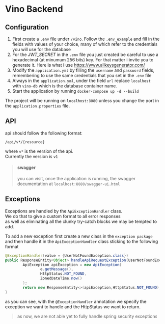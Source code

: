 # Vino Backend

## Configuration

1.  First create a `.env` file under `/vino`. Follow the `.env_example` and fill in the fields with values of your choice, many of which refer to the credentials you will use for the database
2.  For the *JWT_SECRET* in the `.env` file you just created be careful to use a hexadecimal (at minumum 256 bits) key. For that matter i invite you to generate it. Here is what i use https://www.allkeysgenerator.com/
3.  Modify the `application.yml` by filling the `username` and `password` fields, remembering to use the same credentials that you set in the `.env` file
4.  Always in the `application.yml`, under the field `url` replace `localhost` with `vino-db` which is the database container name.
5.  Start the application by running `docker-compose up -d --build` 

The project will be running on `localhost:8080` unless you change the port in the `application.properties` file.

## API

api should follow the following format:

`/api/v*/{resource}`

where `v*` is the version of the api. <br>Currently the version is `v1`

> #### swagger
>
> you can visit, once the application is running, the swagger documentation at `localhost:8080/swagger-ui.html`

## Exceptions

Exceptions are handled by the `ApiExceptionHandler` class. <br>We do that to give a custom format to all error responses <br> as well as eliminating all the clunky try-catch blocks we may be tempted to add.

To add a new exception first create a new class in the `exception package` and then handle it in
the `ApiExceptionHandler` class sticking to the following
format

```java
@ExceptionHandler(value = {UserNotFoundException.class})
public ResponseEntity<Object> handleApiRequestException(UserNotFoundException e){
        ApiException apiException = new ApiException(
                e.getMessage(),
                HttpStatus.NOT_FOUND,
                ZonedDateTime.now()
        );
        return new ResponseEntity<>(apiException,HttpStatus.NOT_FOUND);
}
```

as you can see, with the `@ExceptionHandler` annotation we specify the exception we want to handle and the HttpStatus we
want to return.

> as now, we are not able yet to fully handle spring security exceptions 
